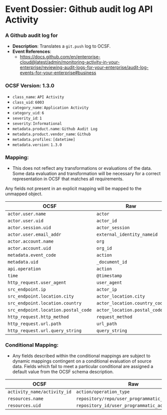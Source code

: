 # Event Dossier: Github audit log API Activity

### A Github audit log for

- **Description**: Translates a `git.push` log to OCSF.
- **Event References**:
  - https://docs.github.com/en/enterprise-cloud@latest/admin/monitoring-activity-in-your-enterprise/reviewing-audit-logs-for-your-enterprise/audit-log-events-for-your-enterprise#business

### OCSF Version: 1.3.0

- `class_name`: `API Activity`
- `class_uid`: `6003`
- `category_name`: `Application Activity`
- `category_uid`: `6`
- `severity_id`: `1`
- `severity`: `Informational`
- `metadata.product.name`: `Github Audit Log`
- `metadata.product.vendor_name`: `Github`
- `metadata.profiles`: `[datetime]`
- `metadata.version`: `1.3.0`

### Mapping:

- This does not reflect any transformations or evaluations of the data. Some data evaluation and transformation will be necessary for a correct representation in OCSF that matches all requirements.

Any fields not present in an explicit mapping will be mapped to the unmapped object.

| OCSF                                | Raw                           |
| ----------------------------------- | ----------------------------- |
| `actor.user.name`                   | `actor`                       |
| `actor.user.uid`                    | `actor_id`                    |
| `actor.session.uid`                 | `actor_session`               |
| `actor.user.email_addr`             | `external_identity_nameid`    |
| `actor.account.name`                | `org`                         |
| `actor.account.uid`                 | `org_id`                      |
| `metadata.event_code`               | `action`                      |
| `metadata.uid`                      | `_document_id`                |
| `api.operation`                     | `action`                      |
| `time`                              | `@timestamp`                  |
| `http_request.user_agent`           | `user_agent`                  |
| `src_endpoint.ip`                   | `actor_ip`                    |
| `src_endpoint.location.city`        | `actor_location.city`         |
| `src_endpoint.location.country`     | `actor_location.country_code` |
| `src_endpoint.location.postal_code` | `actor_location.postal_code`  |
| `http_request.http_method`          | `request_method`              |
| `http_request.url.path`             | `url_path`                    |
| `http_request.url.query_string`     | `query_string`                |

### Conditional Mapping:

- Any fields described within the conditional mappings are subject to dynamic mappings contingent on a conditional evaluation of source data. Fields which fail to meet a particular conditional are assigned a default value from the OCSF schema description.

| OCSF                        | Raw                                             |
| --------------------------- | ----------------------------------------------- |
| `activity_name/activity_id` | `action/operation_type`                         |
| `resources.name`            | `repository/repo/user_programmatic_access_name` |
| `resources.uid`             | `repository_id/user_programmatic_access_id`     |
